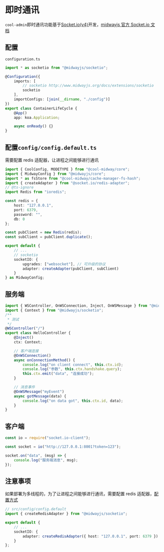# 即时通讯

`cool-admin`即时通讯功能基于[Socket.io(v4)](https://socket.io/docs/v4)开发，[midwayjs 官方 Socket.io 文档](http://midwayjs.org/docs/extensions/socketio)

## 配置

`configuration.ts`

```ts
import * as socketio from "@midwayjs/socketio";

@Configuration({
	imports: [
		// socketio http://www.midwayjs.org/docs/extensions/socketio
		socketio
	],
	importConfigs: [join(__dirname, "./config")]
})
export class ContainerLifeCycle {
	@App()
	app: koa.Application;

	async onReady() {}
}
```

## 配置`config/config.default.ts`

需要配置 redis 适配器，让进程之间能够进行通讯

```ts
import { CoolConfig, MODETYPE } from "@cool-midway/core";
import { MidwayConfig } from "@midwayjs/core";
import * as fsStore from "@cool-midway/cache-manager-fs-hash";
import { createAdapter } from "@socket.io/redis-adapter";
// @ts-ignore
import Redis from "ioredis";

const redis = {
	host: "127.0.0.1",
	port: 6379,
	password: "",
	db: 0
};

const pubClient = new Redis(redis);
const subClient = pubClient.duplicate();

export default {
	// ...
	// socketio
	socketIO: {
		upgrades: ["websocket"], // 可升级的协议
		adapter: createAdapter(pubClient, subClient)
	}
} as MidwayConfig;
```

## 服务端

```ts
import { WSController, OnWSConnection, Inject, OnWSMessage } from "@midwayjs/decorator";
import { Context } from "@midwayjs/socketio";
/**
 * 测试
 */
@WSController("/")
export class HelloController {
	@Inject()
	ctx: Context;

	// 客户端连接
	@OnWSConnection()
	async onConnectionMethod() {
		console.log("on client connect", this.ctx.id);
		console.log("参数", this.ctx.handshake.query);
		this.ctx.emit("data", "连接成功");
	}

	// 消息事件
	@OnWSMessage("myEvent")
	async gotMessage(data) {
		console.log("on data got", this.ctx.id, data);
	}
}
```

## 客户端

```ts
const io = require("socket.io-client");

const socket = io("http://127.0.0.1:8001?token=123");

socket.on("data", (msg) => {
	console.log("服务端消息", msg);
});
```

## 注意事项

如果部署为多线程的，为了让进程之间能够进行通讯，需要配置 redis 适配器，[配置方式](http://midwayjs.org/docs/extensions/socketio#%E9%85%8D%E7%BD%AE-redis-%E9%80%82%E9%85%8D%E5%99%A8)

```ts
// src/config/config.default
import { createRedisAdapter } from "@midwayjs/socketio";

export default {
	// ...
	socketIO: {
		adapter: createRedisAdapter({ host: "127.0.0.1", port: 6379 })
	}
};
```
